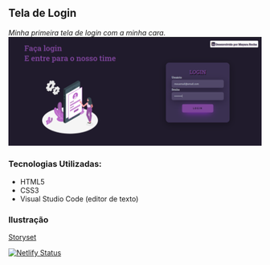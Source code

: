 ## Tela de Login
*Minha primeira tela de login com a minha cara.*
![Tela de login](img/telalogin.png)

### Tecnologias Utilizadas:

- HTML5
- CSS3
- Visual Studio Code (editor de texto)

### Ilustração
[Storyset](https://storyset.com/)

[![Netlify Status](https://api.netlify.com/api/v1/badges/30c641bd-27ab-4677-b35f-2addf2c9c6f0/deploy-status)](https://tela-de-login-mayararocha.netlify.app/)
